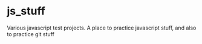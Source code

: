 # js_stuff
Various javascript test projects.   A place to practice javascript stuff, and also to practice git stuff
